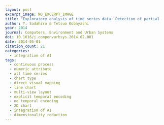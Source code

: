 ```yaml
---
layout: post
excerpt_image: NO_EXCERPT_IMAGE
title: "Exploratory analysis of time series data: Detection of partial similarities, clustering, and visualization"
author: Y. Sadahiro & Tetsuo Kobayashi
year: 2014
journal: Computers, Environment and Urban Systems
doi: 10.1016/j.compenvurbsys.2014.02.001
date: 2014-05-01
citation_count: 21
categories:
  - integration of AI
tags:
  - continuous process
  - numeric attribute
  - all time series
  - chart type
  - direct visual mapping
  - line chart
  - multi-view layout
  - explicit temporal encoding
  - no temporal encoding
  - 2D chart
  - integration of AI
  - dimensionality reduction
---
```

